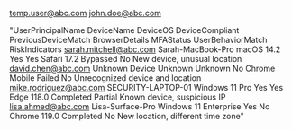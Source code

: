 temp.user@abc.com
john.doe@abc.com


"UserPrincipalName      DeviceName         DeviceOS           DeviceCompliant  PreviousDeviceMatch  BrowserDetails  MFAStatus   UserBehaviorMatch  RiskIndicators
sarah.mitchell@abc.com Sarah-MacBook-Pro  macOS 14.2         Yes             Yes                  Safari 17.2     Bypassed    No                 New device, unusual location
david.chen@abc.com     Unknown Device     Unknown            Unknown         No                   Chrome Mobile   Failed      No                 Unrecognized device and location
mike.rodriguez@abc.com SECURITY-LAPTOP-01 Windows 11 Pro     Yes             Yes                  Edge 118.0      Completed   Partial            Known device, suspicious IP
lisa.ahmed@abc.com     Lisa-Surface-Pro   Windows 11 Enterprise Yes          No                   Chrome 119.0    Completed   No                 New location, different time zone"
